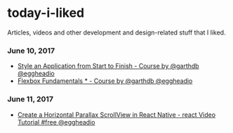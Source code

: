 # today-i-liked
Articles, videos and other development and design-related stuff that I liked.

### June 10, 2017
- [Style an Application from Start to Finish - Course by @garthdb @eggheadio](https://egghead.io/courses/style-an-application-from-start-to-finish) 
- [Flexbox Fundamentals * - Course by @garthdb @eggheadio](https://egghead.io/courses/flexbox-fundamentals) 

### June 11, 2017
- [Create a Horizontal Parallax ScrollView in React Native - react Video Tutorial #free @eggheadio](https://egghead.io/lessons/react-create-a-horizontal-parallax-scrollview-in-react-native) 

